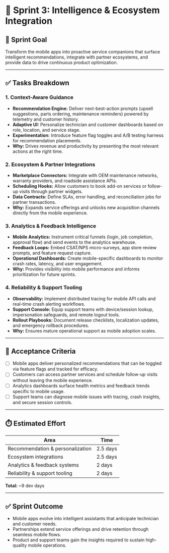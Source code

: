 # 🤖 Sprint 3: Intelligence & Ecosystem Integration

## 🎯 Sprint Goal
Transform the mobile apps into proactive service companions that surface intelligent recommendations, integrate with partner ecosystems, and provide data to drive continuous product optimization.

---

## ✅ Tasks Breakdown

### 1. Context-Aware Guidance
- **Recommendation Engine:** Deliver next-best-action prompts (upsell suggestions, parts ordering, maintenance reminders) powered by telemetry and customer history.
- **Adaptive UI:** Personalize technician and customer dashboards based on role, location, and service stage.
- **Experimentation:** Introduce feature flag toggles and A/B testing harness for recommendation placements.
- **Why:** Drives revenue and productivity by presenting the most relevant actions at the right time.

### 2. Ecosystem & Partner Integrations
- **Marketplace Connectors:** Integrate with OEM maintenance networks, warranty providers, and roadside assistance APIs.
- **Scheduling Hooks:** Allow customers to book add-on services or follow-up visits through partner widgets.
- **Data Contracts:** Define SLAs, error handling, and reconciliation jobs for partner transactions.
- **Why:** Expands service offerings and unlocks new acquisition channels directly from the mobile experience.

### 3. Analytics & Feedback Intelligence
- **Mobile Analytics:** Instrument critical funnels (login, job completion, approval flow) and send events to the analytics warehouse.
- **Feedback Loops:** Embed CSAT/NPS micro-surveys, app store review prompts, and feature request capture.
- **Operational Dashboards:** Create mobile-specific dashboards to monitor crash rates, latency, and user engagement.
- **Why:** Provides visibility into mobile performance and informs prioritization for future sprints.

### 4. Reliability & Support Tooling
- **Observability:** Implement distributed tracing for mobile API calls and real-time crash alerting workflows.
- **Support Console:** Equip support teams with device/session lookup, impersonation safeguards, and remote logout tools.
- **Rollout Playbooks:** Document release checklists, localization updates, and emergency rollback procedures.
- **Why:** Ensures mature operational support as mobile adoption scales.

---

## 📌 Acceptance Criteria
- [ ] Mobile apps deliver personalized recommendations that can be toggled via feature flags and tracked for efficacy.
- [ ] Customers can access partner services and schedule follow-up visits without leaving the mobile experience.
- [ ] Analytics dashboards surface health metrics and feedback trends specific to mobile usage.
- [ ] Support teams can diagnose mobile issues with tracing, crash insights, and secure session controls.

---

## ⏱️ Estimated Effort
| Area | Time |
|------|------|
| Recommendation & personalization | 2.5 days |
| Ecosystem integrations | 2.5 days |
| Analytics & feedback systems | 2 days |
| Reliability & support tooling | 2 days |

**Total:** ~9 dev days

---

## ✅ Sprint Outcome
- Mobile apps evolve into intelligent assistants that anticipate technician and customer needs.
- Partnerships extend service offerings and drive retention through seamless mobile flows.
- Product and support teams gain the insights required to sustain high-quality mobile operations.
